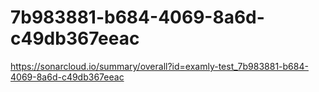 # 7b983881-b684-4069-8a6d-c49db367eeac
https://sonarcloud.io/summary/overall?id=examly-test_7b983881-b684-4069-8a6d-c49db367eeac

